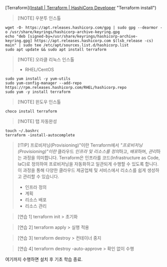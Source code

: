 [Terraform]([Install | Terraform | HashiCorp Developer](https://developer.hashicorp.com/terraform/install) "Terraform install")

> [!NOTE] 우분투 인스톨

```
wget -O- https://apt.releases.hashicorp.com/gpg | sudo gpg --dearmor -o /usr/share/keyrings/hashicorp-archive-keyring.gpg
echo "deb [signed-by=/usr/share/keyrings/hashicorp-archive-keyring.gpg] https://apt.releases.hashicorp.com $(lsb_release -cs) main" | sudo tee /etc/apt/sources.list.d/hashicorp.list
sudo apt update && sudo apt install terraform
```

> [!NOTE] 오라클 리눅스 인스톨
> 
> - RHEL/CentOS

```
sudo yum install -y yum-utils
sudo yum-config-manager --add-repo https://rpm.releases.hashicorp.com/RHEL/hashicorp.repo
sudo yum -y install terraform
```

> [!NOTE] 윈도우 인스톨

```
choco install terraform

```

> [!NOTE] 탭 자동완성

```
touch ~/.bashrc
terraform -install-autocomplete
```

> [!TIP] 프로비저닝(Provisioning)"이란
> Terraform에서 _"프로비저닝(Provisioning)"이란_ 클라우드 *인프라 및 리소스를 정의*하고, *배포*하며, *관리*하는 과정을 의미합니다. Terraform은 인프라를 코드(Infrastructure as Code, IaC)로 정의하여 프로비저닝을 자동화하고 일관되게 수행할 수 있도록 합니다. 이 과정을 통해 다양한 클라우드 제공업체 및 서비스에서 리소스를 쉽게 생성하고 관리할 수 있습니다.
> 
> - 인프라 정의
> - 계획
> - 리소스 배포
> - 리소스 관리

> [연습 1] terraform init > 초기화

> [연습 2] terraform apply > 실행 적용

> [연습 3] terraform destroy > 컨테이너 중지

> [연습 4] terraform destroy -auto-approve > 확인 없이 수행

여기까지 수행하면 설치 후 기초 학습 종료.
